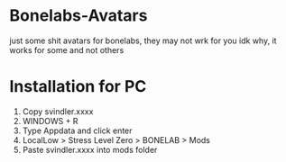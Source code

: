 # Bonelabs-Avatars
just some shit avatars for bonelabs, they may not wrk for you idk why, it works for some and not others


# Installation for PC
1. Copy svindler.xxxx
2. WINDOWS + R 
3. Type Appdata and click enter
4. LocalLow > Stress Level Zero > BONELAB > Mods
5. Paste svindler.xxxx into mods folder
